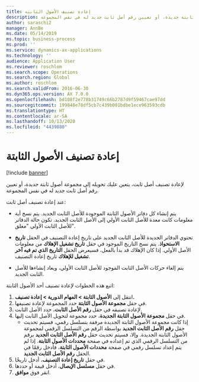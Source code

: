 ```yaml
---
title: إعادة تصنيف الأصول الثابتة
description: لإعادة تصنيف أصل ثابت، يتعين عليك تحويله إلى مجموعة أصول ثابتة جديدة، أو تعيين رقم أصل ثابت جديد له في نفس المجموعة.
author: saraschi2
manager: AnnBe
ms.date: 05/14/2019
ms.topic: business-process
ms.prod: ''
ms.service: dynamics-ax-applications
ms.technology: ''
audience: Application User
ms.reviewer: roschlom
ms.search.scope: Operations
ms.search.region: Global
ms.author: roschlom
ms.search.validFrom: 2016-06-30
ms.dyn365.ops.version: AX 7.0.0
ms.openlocfilehash: bd108f2e778b31749c66b2787d9f59467cae97dd
ms.sourcegitcommit: 199848e78df5cb7c439b001bdbe1ece963593cdb
ms.translationtype: HT
ms.contentlocale: ar-SA
ms.lasthandoff: 10/13/2020
ms.locfileid: "4439880"
---
```

# <a name="reclassify-fixed-assets"></a>إعادة تصنيف الأصول الثابتة

[!include [banner](../../includes/banner.md)]

لإعادة تصنيف أصل ثابت، يتعين عليك تحويله إلى مجموعة أصول ثابتة جديدة، أو تعيين رقم أصل ثابت جديد له في نفس المجموعة. 

عند إعادة تصنيف أصل ثابت:

* يتم إنشاء كل دفاتر الأصول الثابتة الموجودة للأصل الثابت الجديد. يتم نسخ أية معلومات كانت معدة للأصل الثابت الأولي إلى الأصل الثابت الجديد. تكون حالة الدفاتر للأصل الثابت الأولي "مغلق". 

* تحتوي الدفاتر الجديدة للأصل الثابت الجديد على تاريخ إعادة التصنيف في الحقل **تاريخ الاستحواذ**. يتم نسخ التاريخ الموجود في حقل **تاريخ تشغيل الإهلاك** من معلومات الأصل الأولي. إذا كان الإهلاك قد بدأ بالفعل، فسيعرض الحقل **التاريخ الذي تم فيه آخر تشغيل للإهلاك** تاريخ إعادة التصنيف. 

* يتم إلغاء حركات الأصل الثابت الموجود للأصل الثابت الأولي، ويعاد إنشاءها للأصل الثابت الجديد.

اتبع هذه الخطوات لإعادة تصنيف أحد الأصول الثابتة:

1. انتقل إلى **الأصول الثابتة > المهام الدورية > إعادة تصنيف.**
2. في حقل **مجموعة الأصول الثابتة** حدد المجموعة لإعادة تصنيفها.
3. في حقل **رقم الأصل الثابت**، حدد الأصل الثابت‏‎ لإعادة تصنيفه.
4. في حقل **مجموعة الأصول الثابتة الجديدة**، حدد مجموعة لتحويل الأصل الثابت إليها.
    * إذا كانت مجموعة الأصول الثابتة الجديدة مرفقة بتسلسل رقمي، فسيتم تحديث حقل  **رقم الأصل الثابت الجديد** بواسطة الرقم من التسلسل الرقمي لمجموعة الأصول الثابتة الجديدة. وإلا، فسيتم تحديث حقل **رقم الأصل الثابت الجديد** برقم من التسلسل الرقمي الذي تم إعداده في صفحة **محددات الأصول الثابتة**. إذا لم يتم إعداد تسلسل رقمي في صفحة  **محددات الأصول الثابتة**، فأدخل رقمًا في الحقل **رقم الأصل الثابت الجديد**.  
5. في حقل **تاريخ إعادة التصنيف**، أدخل تاريخًا.
6. في حقل **مسلسل الإيصال**، أدخل قيمة أو حددها.
7. انقر فوق **موافق**.
